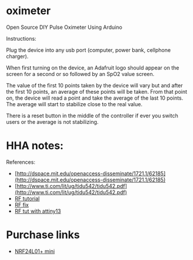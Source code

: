 # oximeterOpen Source DIY Pulse Oximeter Using ArduinoInstructions:Plug the device into any usb port (computer, power bank, cellphone charger).When first turning on the device, an Adafruit logo should appear on the screen for a second or so followed by an SpO2 value screen. The value of the first 10 points taken by the device will vary but and after the first 10 points, an average of these points will be taken. From that point on, the device will read a point and take the average of the last 10 points. The average will start to stabilize close to the real value. There is a reset button in the middle of the controller if ever you switch users or the average is not stabilizing.# HHA notes:References:* [http://dspace.mit.edu/openaccess-disseminate/1721.1/62185](http://dspace.mit.edu/openaccess-disseminate/1721.1/62185)* [http://www.ti.com/lit/ug/tidu542/tidu542.pdf](http://www.ti.com/lit/ug/tidu542/tidu542.pdf)* [RF tutorial](http://gizmosnack.blogspot.com/2013/04/tutorial-nrf24l01-and-avr.html)* [RF fix](http://blog.blackoise.de/2016/02/fixing-your-cheap-nrf24l01-palna-module/)
* [RF tut with attiny13](http://nerdralph.blogspot.com/2015/05/nrf24l01-control-with-2-mcu-pins-using.html)# Purchase links* [NRF24L01+ mini](http://hshop.vn/products/mach-thu-phat-mini-nrf24l01-24ghz)